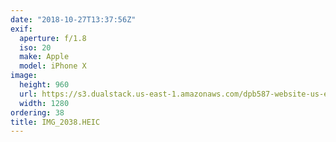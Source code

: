 ```yaml
---
date: "2018-10-27T13:37:56Z"
exif:
  aperture: f/1.8
  iso: 20
  make: Apple
  model: iPhone X
image:
  height: 960
  url: https://s3.dualstack.us-east-1.amazonaws.com/dpb587-website-us-east-1/asset/gallery/2018-europe-trip/748722e1-55f4-95c3-51bd-b597e71672b1~1280.jpg
  width: 1280
ordering: 38
title: IMG_2038.HEIC
---
```

